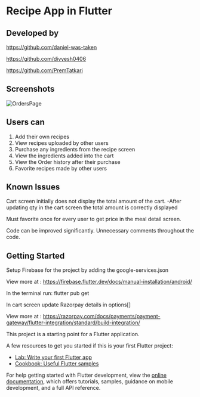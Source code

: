 # Recipe App in Flutter

## Developed by

https://github.com/daniel-was-taken

https://github.com/divyesh0406

https://github.com/PremTatkari


## Screenshots


![OrdersPage](https://user-images.githubusercontent.com/97611290/217009763-223f617f-2904-4d4a-a2a5-b83dbe84cd78.png)




## Users can
1. Add their own recipes
2. View recipes uploaded by other users 
3. Purchase any ingredients from the recipe screen
4. View the ingredients added into the cart
5. View the Order history after their purchase
6. Favorite recipes made by other users

## Known Issues

Cart screen initially does not display the total amount of the cart.
    -After updating qty in the cart screen the total amount is correctly displayed
     
Must favorite once for every user to get price in the meal detail screen.
     
Code can be improved significantly. Unnecessary comments throughout the code.



## Getting Started

Setup Firebase for the project by adding the google-services.json

View more at : https://firebase.flutter.dev/docs/manual-installation/android/

In the terminal run: flutter pub get

In cart screen update Razorpay details in options[]

View more at :  https://razorpay.com/docs/payments/payment-gateway/flutter-integration/standard/build-integration/



This project is a starting point for a Flutter application.

A few resources to get you started if this is your first Flutter project:

- [Lab: Write your first Flutter app](https://docs.flutter.dev/get-started/codelab)
- [Cookbook: Useful Flutter samples](https://docs.flutter.dev/cookbook)

For help getting started with Flutter development, view the
[online documentation](https://docs.flutter.dev/), which offers tutorials,
samples, guidance on mobile development, and a full API reference.


